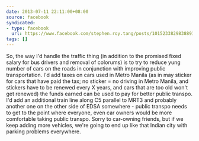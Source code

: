 ```yaml
---
date: 2013-07-11 22:11:00+08:00
source: facebook
syndicated:
- type: facebook
  url: https://www.facebook.com/stephen.roy.tang/posts/10152338298388912
tags: []
---
```


So, the way I'd handle the traffic thing (in addition to the promised fixed salary for bus drivers and removal of colorums) is to try to reduce yung number of cars on the roads in conjunction with improving public transportation. I'd add taxes on cars used in Metro Manila (as in may sticker for cars that have paid the tax; no sticker = no driving in Metro Manila, and stickers have to be renewed every X years, and cars that are too old won't get renewed) the funds earned can be used to pay for better public transpo. I'd add an additional train line along C5 parallel to MRT3 and probably another one on the other side of EDSA somewhere - public transpo needs to get to the point where everyone, even car owners would be more comfortable taking public transpo. Sorry to car-owning friends, but if we keep adding more vehicles, we're going to end up like that Indian city with parking problems everywhere.